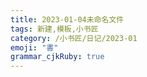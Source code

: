 ```yaml
---
title: 2023-01-04未命名文件 
tags: 新建,模板,小书匠
category: /小书匠/日记/2023-01
emoji: "書"
grammar_cjkRuby: true
---
```

